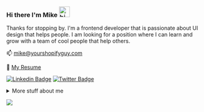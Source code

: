 ### Hi there I'm Mike <img src="https://user-images.githubusercontent.com/1303154/88677602-1635ba80-d120-11ea-84d8-d263ba5fc3c0.gif" width="28px" alt="hi">
 
Thanks for stopping by. I'm a frontend developer that is passionate about UI design that helps people. I am looking for a position where I can learn and grow with a team of cool people that help others.

📫 mike@yourshopifyguy.com

:paperclip: [My Resume](https://github.com/Ongomobile/resume/blob/main/MikeHaslam.pdf)

[![Linkedin Badge](https://img.shields.io/badge/-Mike.Haslam-0e76a8?style=flat&labelColor=0e76a8&logo=linkedin&logoColor=white)](https://www.linkedin.com/in/your-shopify-guy/) [![Twitter Badge](https://img.shields.io/badge/-@yourshopifyguy-0e76a8?style=flat&labelColor=1ca0f1&logo=twitter&logoColor=white&link=https://twitter.com/yourshopifyguy)](https://twitter.com/yourshopifyguy) 

<details>
 <summary>
  More stuff about me
 </summary>

• Being self taught, I know how to solve my own problems, and when to ask for help. I also know how to listen and take feedback. I try my best to ask better questions as I refine my search queries.

• I love to design and code and learning new skills in this area is my favorite thing to do. I can be stubborn when I want to figure things out so I don’t give up easily. Pixel perfection is my obsession.

• Helping people is important to me, so finding the root causes of problems is very important to me. Before starting any designs, I need to understand the challenges and goals to be better able to design a plan with empathy.
 </details>
 
 
 


![](https://komarev.com/ghpvc/?username=ongomobile)




<!--
**Ongomobile/Ongomobile** is a ✨ _special_ ✨ repository because its `README.md` (this file) appears on your GitHub profile.

Here are some ideas to get you started:

- 🔭 I’m currently working on ...
- 🌱 I’m currently learning ...
- 👯 I’m looking to collaborate on ...
- 🤔 I’m looking for help with ...
- 💬 Ask me about ...
- 📫 How to reach me: ...
- 😄 Pronouns: ...
- ⚡ Fun fact: ...
-->
